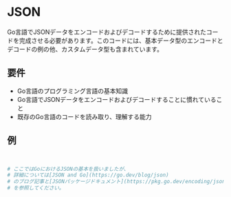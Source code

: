 # JSON

Go言語でJSONデータをエンコードおよびデコードするために提供されたコードを完成させる必要があります。このコードには、基本データ型のエンコードとデコードの例の他、カスタムデータ型も含まれています。

## 要件

- Go言語のプログラミング言語の基本知識
- Go言語でJSONデータをエンコードおよびデコードすることに慣れていること
- 既存のGo言語のコードを読み取り、理解する能力

## 例

```sh


# ここではGoにおけるJSONの基本を扱いましたが、
# 詳細については[JSON and Go](https://go.dev/blog/json)
# のブログ記事と[JSONパッケージドキュメント](https://pkg.go.dev/encoding/json)
# を参照してください。
```
